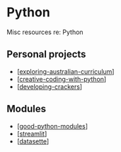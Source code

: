<!--
 Copyright (C) 2023 David Jones
 
 This program is free software: you can redistribute it and/or modify
 it under the terms of the GNU Affero General Public License as
 published by the Free Software Foundation, either version 3 of the
 License, or (at your option) any later version.
 
 This program is distributed in the hope that it will be useful,
 but WITHOUT ANY WARRANTY; without even the implied warranty of
 MERCHANTABILITY or FITNESS FOR A PARTICULAR PURPOSE.  See the
 GNU Affero General Public License for more details.
 
 You should have received a copy of the GNU Affero General Public License
 along with this program.  If not, see <http://www.gnu.org/licenses/>.
-->

# Python

Misc resources re: Python

## Personal projects

- [[exploring-australian-curriculum]]
- [[creative-coding-with-python]]
- [[developing-crackers]]

## Modules

- [[good-python-modules]]
- [[streamlit]]
- [[datasette]]


[//begin]: # "Autogenerated link references for markdown compatibility"
[exploring-australian-curriculum]: exploring-australian-curriculum "Exploring australian curriculum"
[creative-coding-with-python]: creative-coding-with-python "Creative coding experiments"
[developing-crackers]: developing-crackers "Developing Crackers"
[good-python-modules]: good-python-modules "Good Python modules"
[streamlit]: streamlit "streamlit"
[datasette]: datasette "datasette"
[//end]: # "Autogenerated link references"